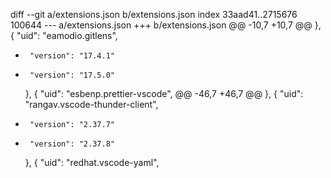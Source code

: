 diff --git a/extensions.json b/extensions.json
index 33aad41..2715676 100644
--- a/extensions.json
+++ b/extensions.json
@@ -10,7 +10,7 @@
     },
     {
       "uid": "eamodio.gitlens",
-      "version": "17.4.1"
+      "version": "17.5.0"
     },
     {
       "uid": "esbenp.prettier-vscode",
@@ -46,7 +46,7 @@
     },
     {
       "uid": "rangav.vscode-thunder-client",
-      "version": "2.37.7"
+      "version": "2.37.8"
     },
     {
       "uid": "redhat.vscode-yaml",
